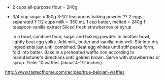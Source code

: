 
+   2 cups all-purpose flour = 240g
+   3/4 cup sugar = 150g
    3-1/2 teaspoons baking powder ??
    2 eggs, separated 
    1-1/2 cups milk = 350 mL
    1 cup butter, melted = 240g
    1 teaspoon vanilla extract
    Sliced fresh strawberries or syrup


    In a bowl, combine flour, sugar and baking powder. In another bowl, lightly beat egg yolks. Add milk, butter and vanilla; mix well. Stir into dry ingredients just until combined. Beat egg whites until stiff peaks form; fold into batter.
    Bake in a preheated waffle iron according to manufacturer's directions until golden brown. Serve with strawberries or syrup. Yield: 10 waffles (about 4-1/2 inches).


http://www.tasteofhome.com/recipes/true-belgian-waffles
